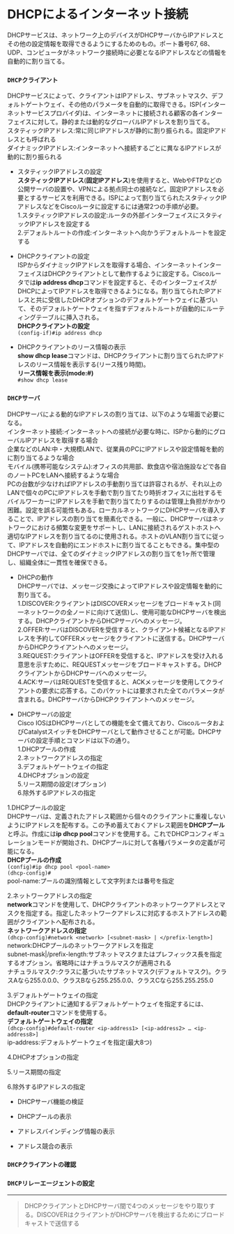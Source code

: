 # DHCPによるインターネット接続
DHCPサービスは、ネットワーク上のデバイスがDHCPサーバからIPアドレスとその他の設定情報を取得できるようにするためのもの。ポート番号67, 68、UDP、コンピュータがネットワーク接続時に必要となるIPアドレスなどの情報を自動的に割り当てる。

### `DHCPクライアント`
DHCPサービスによって、クライアントはIPアドレス、サブネットマスク、デフォルトゲートウェイ、その他のパラメータを自動的に取得できる。ISP(インターネットサービスプロバイダ)は、インターネットに接続される顧客の各インターフェイスに対して。静的または動的なグローバルIPアドレスを割り当てる。  
スタティックIPアドレス:常に同じIPアドレスが静的に割り振られる。固定IPアドレスとも呼ばれる  
ダイナミックIPアドレス:インターネットへ接続するごとに異なるIPアドレスが動的に割り振られる

- スタティックIPアドレスの設定  
**スタティックIPアドレス**(**固定IPアドレス**)を使用すると、WebやFTPなどの公開サーバの設置や、VPNによる拠点同士の接続など。固定IPアドレスを必要とするサービスを利用できる。ISPによって割り当てられたスタティックIPアドレスなどをCiscoルータに設定するには通常2つの手順が必要。</br>
1.スタティックIPアドレスの設定:ルータの外部インターフェイスにスタティックIPアドレスを設定する  
2.デフォルトルートの作成:インターネットへ向かうデフォルトルートを設定する

- DHCPクライアントの設定  
ISPからダイナミックIPアドレスを取得する場合、インターネットインターフェイスはDHCPクライアントとして動作するように設定する。Ciscoルータでは**ip address dhcp**コマンドを設定すると、そのインターフェイスがDHCPによってIPアドレスを取得できるようになる。割り当てられたIPアドレスと共に受信したDHCPオプションのデフォルトゲートウェイに基づいて、そのデフォルトゲートウェイを指すデフォルトルートが自動的にルーティングテーブルに挿入される。  
**DHCPクライアントの設定**  
`(config-if)#ip address dhcp`

- DHCPクライアントのリース情報の表示  
**show dhcp lease**コマンドは、DHCPクライアントに割り当てられたIPアドレスのリース情報を表示する(リース残り時間)。  
**リース情報を表示(mode:#)**  
`#show dhcp lease`

### `DHCPサーバ`
DHCPサーバによる動的なIPアドレスの割り当ては、以下のような場面で必要になる。  
インターネット接続:インターネットへの接続が必要な時に、ISPから動的にグローバルIPアドレスを取得する場合  
企業などのLAN:中・大規模LANで、従業員のPCにIPアドレスや設定情報を動的に割り当てるような場合  
モバイル(携帯可能なシステム):オフィスの共用部、飲食店や宿泊施設などで各自のノートPCをLANへ接続するような場合  
PCの台数が少なければIPアドレスの手動割り当ては許容されるが、それ以上のLANで個々のPCにIPアドレスを手動で割り当てたり時折オフィスに出社するモバイルワーカーにIPアドレスを手動で割り当てたりするのは管理上負担がかかり困難。設定を誤る可能性もある。ローカルネットワークにDHCPサーバを導入することで、IPアドレスの割り当てを簡素化できる。一般に、DHCPサーバはネットワークにおける頻繁な変更をサポートし、LANに接続されるゲストホストへ適切なIPアドレスを割り当てるのに使用される。ホストのVLAN割り当てに従って、IPアドレスを自動的にエンドホストに割り当てることもできる。集中型のDHCPサーバでは、全てのダイナミックIPアドレスの割り当てを1ヶ所で管理し、組織全体に一貫性を確保できる。

- DHCPの動作  
DHCPサーバでは、メッセージ交換によってIPアドレスや設定情報を動的に割り当てる。  
1.DISCOVER:クライアントはDISCOVERメッセージをブロードキャスト(同一ネットワークの全ノードに向けて送信)し、使用可能なDHCPサーバを検出する。DHCPクライアントからDHCPサーバへのメッセージ。  
2.OFFER:サーバはDISCOVERを受信すると、クライアント候補となるIPアドレスを予約してOFFERメッセージをクライアントに送信する。DHCPサーバからDHCPクライアントへのメッセージ。  
3.REQUEST:クライアントはOFFERを受信すると、IPアドレスを受け入れる意思を示すために、REQUESTメッセージをブロードキャストする。DHCPクライアントからDHCPサーバへのメッセージ。  
4.ACK:サーバはREQUESTを受信すると、ACKメッセージを使用してクライアントの要求に応答する。このパケットには要求された全てのパラメータが含まれる。DHCPサーバからDHCPクライアントへのメッセージ。

- DHCPサーバの設定  
Cisco IOSはDHCPサーバとしての機能を全て備えており、CiscoルータおよびCatalystスイッチをDHCPサーバとして動作させることが可能。DHCPサーバの設定手順とコマンドは以下の通り。  
1.DHCPプールの作成  
2.ネットワークアドレスの指定  
3.デフォルトゲートウェイの指定  
4.DHCPオプションの設定  
5.リース期間の設定(オプション)  
6.除外するIPアドレスの指定

1.DHCPプールの設定  
DHCPサーバは、定義されたアドレス範囲から個々のクライアントに重複しないようにIPアドレスを配布する。この予め蓄えておくアドレス範囲を**DHCPプール**と呼ぶ。作成には**ip dhcp pool**コマンドを使用する。これでDHCPコンフィギュレーションモードが開始され、DHCPプールに対して各種パラメータの定義が可能になる。  
**DHCPプールの作成**  
`(config)#ip dhcp pool <pool-name>`  
`(dhcp-config)#`  
pool-name:プールの識別情報として文字列または番号を指定

2.ネットワークアドレスの指定  
**network**コマンドを使用して、DHCPクライアントのネットワークアドレスとマスクを指定する。指定したネットワークアドレスに対応するホストアドレスの範囲がクライアントへ配布される。  
**ネットワークアドレスの指定**  
`(dhcp-config)#network <network> [<subnet-mask> | </prefix-length>]`  
network:DHCPプールのネットワークアドレスを指定  
subnet-mask|/prefix-length:サブネットマスクまたはプレフィックス長を指定するオプション。省略時にはナチュラルマスクが適用される  
ナチュラルマスク:クラスに基づいたサブネットマスク(デフォルトマスク)。クラスAなら255.0.0.0、クラスBなら255.255.0.0、クラスCなら255.255.255.0

3.デフォルトゲートウェイの指定  
DHCPクライアントに通知するデフォルトゲートウェイを指定するには、**default-router**コマンドを使用する。  
**デフォルトゲートウェイの指定**  
`(dhcp-config)#default-router <ip-address1> [<ip-address2> … <ip-address8>]`  
ip-address:デフォルトゲートウェイを指定(最大8つ)

4.DHCPオプションの指定

5.リース期間の指定

6.除外するIPアドレスの指定

- DHCPサーバ機能の検証

- DHCPプールの表示

- アドレスバインディング情報の表示

- アドレス競合の表示

### `DHCPクライアントの確認`

### `DHCPリレーエージェントの設定`

---
> DHCPクライアントとDHCPサーバ間で4つのメッセージをやり取りする。DISCOVERはクライアントがDHCPサーバを検出するためにブロードキャストで送信する

